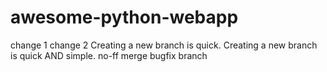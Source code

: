 # awesome-python-webapp
change 1
change 2
Creating a new branch is quick.
Creating a new branch is quick AND simple.
no-ff merge
bugfix branch
